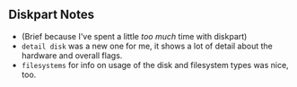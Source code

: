 ## Diskpart Notes
* (Brief because I've spent a little *too much* time with diskpart)
* `detail disk` was a new one for me, it shows a lot of detail about the hardware and overall flags.
* `filesystems` for info on usage of the disk and filesystem types was nice, too.
